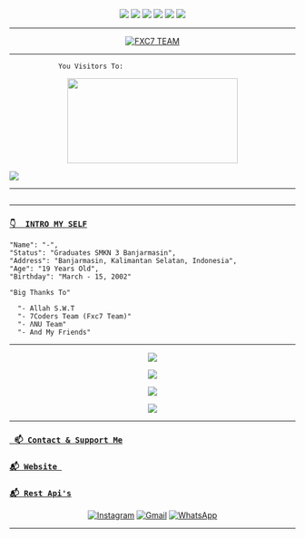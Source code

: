 <p align="center">
  <img src="https://img.shields.io/badge/-JavaScript-black?style=circle&logo=javascript" />
  <img src="https://img.shields.io/badge/-Node.js-black?style=circle&logo=Node.js" />
  <img src="https://img.shields.io/badge/-HTML5-black?style=circle&logo=html5&logoColor=e34f26" />
  <img src="https://img.shields.io/badge/-CSS3-black?style=circle&logo=css3&logoColor=1572b6" />
  <img src="https://img.shields.io/badge/-Git-black?style=circle&logo=git" />
  <img src="https://img.shields.io/badge/-GitHub-black?style=circle&logo=github" /> <br>
</p>

___

<p align="center">
<a target="_blank" href="https://api-xcoders.xyz/"><img alt="FXC7 TEAM" src="https://img.shields.io/badge/FXC7%20-%23121011.svg?&style=for-the-badge&logo=ubuntu&logoColor=white"></a>
</p>


___
```
            You Visitors To:
```
<p align="center">
   <img width="300" height="150" src="https://camo.githubusercontent.com/db45054d90ef8099ce0235c82592c406dba0adcda421f8a84f162b58bab5d3e0/68747470733a2f2f636f756e742e6765746c6f6c692e636f6d2f6765742f406e6f627579616b693f7468656d653d67656c626f6f72752d68" />

 <a href="https://github.com/ManuriosX"><img src="https://cardivo.vercel.app/api?name=ManuriosX&description=Hi,%20i%27m%20Manurios%20and%20i%27m%20just%20a%20newbie%20programmer%20Nice%20to%20meet%20you%20👋&image=https://i.ibb.co/v3QK7qD/8f74e1fac94d.jpg&backgroundColor=%23ecf0f1&instagram=@manuriosxnl_&github=ManuriosX&pattern=leaf&colorPattern=%23eaeaea" /><a>
</p>

___

```
```
___

### [`👇  INTRO MY SELF`](https://instagram.com/manuriosxnl_)
```
"Name": "-",
"Status": "Graduates SMKN 3 Banjarmasin",
"Address": "Banjarmasin, Kalimantan Selatan, Indonesia",
"Age": "19 Years Old",
"Birthday": "March - 15, 2002"
   
"Big Thanks To"

  "- Allah S.W.T
  "- 7Coders Team (Fxc7 Team)"
  "- ΛNU Team"
  "- And My Friends"
```
___
   
   <p align="center">
  <a href="https://github.com/ManuriosX"><img src="https://github-readme-stats.vercel.app/api?username=ManuriosX&theme=tokyonight&show_icons=true" /></a>
</p>

<p align="center">
  <a href="https://github.com/ManuriosX"><img src="https://github-readme-streak-stats.herokuapp.com?user=ManuriosX&theme=tokyonight&hide_border=false&properties=background&border=%239611C5FF" /><a>
</p>
  
<p align="center">
  <a href="https://github.com/ManuriosX"><img src="https://github-readme-stats.vercel.app/api/top-langs?username=ManuriosX&theme=tokyonight&layout=compact" /></a>
</p>
  
<p align="center">
  <a href="https://github.com/ManuriosX"><img src="https://github-profile-trophy.vercel.app/?username=ManuriosX&theme=radical&margin-w=20&no-bg=true&no-frame=false" /><a>
</p>
    
___

### [` 📫 Contact & Support Me`](https://api.whatsapp.com/send?phone=50766866666&text=Hai+Bang)
### [`📬 Website `](https://ManuriosX.github.io)
### [`📬 Rest Api's`](https://api-xcoders.xyz/)

    
<p align="center">
<a href="https://www.instagram.com/manuriosxnl_" target="_blank"><img src="https://img.shields.io/badge/Instagram-%23E4405F.svg?&style=circle&logo=instagram&logoColor=white" alt="Instagram"></a>
<a href="manuriosxnl@gmail.com" target="_blank"><img src="https://img.shields.io/badge/Gmail-D14836?style=circle&logo=gmail&logoColor=white" alt="Gmail"></a>
<a href="https://api.whatsapp.com/send?phone=50766866666&text=Hi" target="_blank"><img src="https://img.shields.io/badge/Whatsapp-%808080.svg?&style=circle&logo=Whatsapp&logoColor=white" alt="WhatsApp"></a>
</p>

___

